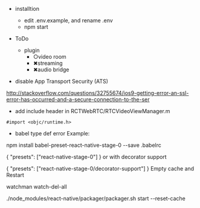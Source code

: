 - installtion
    - edit .env.example, and rename .env
    - npm start

- ToDo
    - plugin
        - ○video room
        - ✖︎streaming
        - ✖︎audio bridge

- disable App Transport Security (ATS)

http://stackoverflow.com/questions/32755674/ios9-getting-error-an-ssl-error-has-occurred-and-a-secure-connection-to-the-ser

- add include header in RCTWebRTC/RTCVideoViewManager.m
```
#import <objc/runtime.h>
```


- babel type def error
Example:

npm install babel-preset-react-native-stage-0 --save
.babelrc

{
  "presets": ["react-native-stage-0"]
}
or with decorator support

{
  "presets": ["react-native-stage-0/decorator-support"]
}
Empty cache and Restart

watchman watch-del-all

./node_modules/react-native/packager/packager.sh start --reset-cache